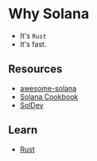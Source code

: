 # Why Solana

- It's `Rust`
- It's fast.

## Resources

- [awesome-solana](https://github.com/katopz/awesome-solana)
- [Solana Cookbook](https://solanacookbook.com/)
- [SolDev](https://soldev.app/)

## Learn

- [Rust](../solana/mod.md)

